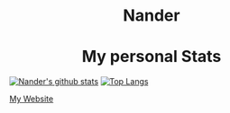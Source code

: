 <h1 align="center">Nander</h1>

<h1 align="center">My personal Stats</h1>

[![Nander's github stats](https://github-readme-stats.vercel.app/api?username=nanderLP)](https://github.com/nanderLP)
[![Top Langs](https://github-readme-stats.vercel.app/api/top-langs/?username=nanderLP)](https://github.com/nanderLP)




  
[My Website](https://nander.dev)
